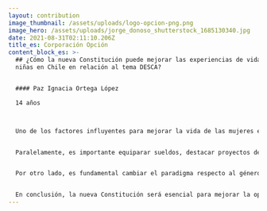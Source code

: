 ```yaml
---
layout: contribution
image_thumbnail: /assets/uploads/logo-opcion-png.png
image_hero: /assets/uploads/jorge_donoso_shutterstock_1685130340.jpg
date: 2021-08-31T02:11:10.206Z
title_es: Corporación Opción
content_block_es: >-
  ## ¿Cómo la nueva Constitución puede mejorar las experiencias de vida de las
  niñas en Chile en relación al tema DESCA?


  #### Paz Ignacia Ortega López

  14 años



  Uno de los factores influyentes para mejorar la vida de las mujeres en una nueva Constitución, es lograr la igualdad entre los géneros, generando de este modo, un ambiente sociocultural más seguro.


  Paralelamente, es importante equiparar sueldos, destacar proyectos de grandes mujeres y restaurar una educación no sexista y feminista, para así garantizar a las futuras generaciones femeninas una vida con seguridad, igualdad y equidad en todo contexto.


  Por otro lado, es fundamental cambiar el paradigma respecto al género femenino, queriendo decir que este no esté ligado constantemente a roles domésticos, debido a que mujeres se han sentido forzadas en el momento de optar por ciertas decisiones que, en muchos casos, son contra de su voluntad.


  En conclusión, la nueva Constitución será esencial para mejorar la oportunidad de vida de las mujeres en Chile, en el ámbito social, cultural y ambiental.
---
```

